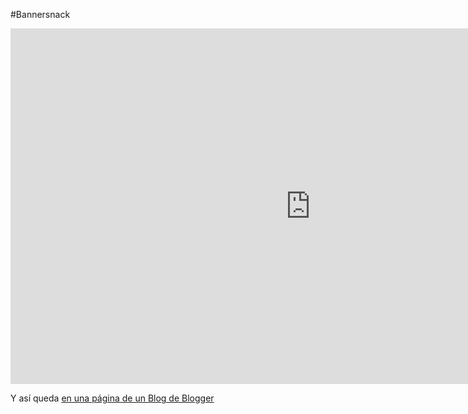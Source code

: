 #Bannersnack

<iframe src="https://docs.google.com/presentation/d/e/2PACX-1vTOQiWHCaW_tEazbA2gqeSxs6S3QwA9oKqOMGMDqTriVsNWTz8K6wSsSq0wjQaZPKUgl8_vIWbTDwGY/embed?start=false&loop=false&delayms=3000" frameborder="0" width="960" height="569" allowfullscreen="true" mozallowfullscreen="true" webkitallowfullscreen="true"></iframe>

Y así queda [en una página de un Blog de Blogger](https://roboticajavierquintana.blogspot.com/2019/07/prueba-bannersnack.html)

<!------------------------   MIS FOTOS-336x280   ------------------------>
<script type="text/javascript">
var bannersnack_embed = {"hash":"b7j8raalc","width":336,"height":280,"t":1563300405,"userId":39453864,"type":"html5"};
</script>
<script type="text/javascript" src="//cdn.bannersnack.com/iframe/embed.js"></script>
